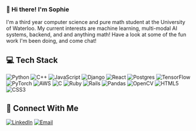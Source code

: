 ### 👋 Hi there! I'm Sophie

I'm a third year computer science and pure math student at the University of Waterloo. My current interests are machine learning, multi-modal AI systems, backend, and and anything math! Have a look at some of the fun work I'm been doing, and come chat!

## 💻 Tech Stack
![Python](https://img.shields.io/badge/python-3670A0?style=for-the-badge&logo=python&logoColor=ffdd54)
![C++](https://img.shields.io/badge/c++-%2300599C.svg?style=for-the-badge&logo=c%2B%2B&logoColor=white) 
![JavaScript](https://img.shields.io/badge/javascript-%23323330.svg?style=for-the-badge&logo=javascript&logoColor=%23F7DF1E) 
![Django](https://img.shields.io/badge/django-%23092E20.svg?style=for-the-badge&logo=django&logoColor=white) 
![React](https://img.shields.io/badge/react-%2320232a.svg?style=for-the-badge&logo=react&logoColor=%2361DAFB)
![Postgres](https://img.shields.io/badge/postgres-%23316192.svg?style=for-the-badge&logo=postgresql&logoColor=white)
![TensorFlow](https://img.shields.io/badge/TensorFlow-%23FF6F00.svg?style=for-the-badge&logo=TensorFlow&logoColor=white) 
![PyTorch](https://img.shields.io/badge/PyTorch-%23EE4C2C.svg?style=for-the-badge&logo=PyTorch&logoColor=white)
![AWS](https://img.shields.io/badge/AWS-%23FF9900.svg?style=for-the-badge&logo=amazon-aws&logoColor=white) 
![C](https://img.shields.io/badge/c-%2300599C.svg?style=for-the-badge&logo=c&logoColor=white) 
![Ruby](https://img.shields.io/badge/ruby-%23CC342D.svg?style=for-the-badge&logo=ruby&logoColor=white)
![Rails](https://img.shields.io/badge/rails-%23CC0000.svg?style=for-the-badge&logo=ruby-on-rails&logoColor=white) 
![Pandas](https://img.shields.io/badge/pandas-%23150458.svg?style=for-the-badge&logo=pandas&logoColor=white)
![OpenCV](https://img.shields.io/badge/opencv-%23white.svg?style=for-the-badge&logo=opencv&logoColor=white)
![HTML5](https://img.shields.io/badge/html5-%23E34F26.svg?style=for-the-badge&logo=html5&logoColor=white) 
![CSS3](https://img.shields.io/badge/css3-%231572B6.svg?style=for-the-badge&logo=css3&logoColor=white) 

## 💬 Connect With Me
[![LinkedIn](https://img.shields.io/badge/LinkedIn-0077B5?style=for-the-badge&logo=linkedin&logoColor=white)](https://linkedin.com/in/sophie-xie-3a3842276) 
[![Email](https://img.shields.io/badge/Gmail-D14836?style=for-the-badge&logo=gmail&logoColor=white)](mailto:sophiexie118@gmail.com) 

<!--
**syfxie/syfxie** is a ✨ _special_ ✨ repository because its `README.md` (this file) appears on your GitHub profile.

Here are some ideas to get you started:

- 🔭 I’m currently working on ...
- 🌱 I’m currently learning ...
- 👯 I’m looking to collaborate on ...
- 🤔 I’m looking for help with ...
- 💬 Ask me about ...
- 📫 How to reach me: ...
- 😄 Pronouns: ...
- ⚡ Fun fact: ...
-->
